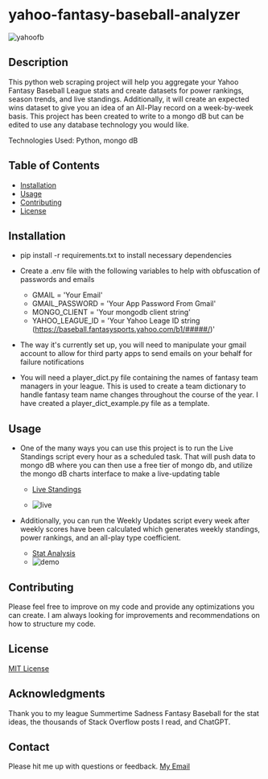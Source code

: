 # yahoo-fantasy-baseball-analyzer
![yahoofb](https://github.com/hotlikesauce/yahoo-fantasy-baseball-analyzer/assets/46724986/5a63122f-c5c9-4e21-ae7c-dfded8a2c26e)

## Description

This python web scraping project will help you aggregate your Yahoo Fantasy Baseball League stats and create datasets for power rankings, season trends, and live standings. Additionally, it will create an expected wins dataset to give you an idea of an All-Play record on a week-by-week basis. This project has been created to write to a mongo dB but can be edited to use any database technology you would like.

Technologies Used: Python, mongo dB

## Table of Contents

- [Installation](#installation)
- [Usage](#usage)
- [Contributing](#contributing)
- [License](#license)

## Installation

- pip install -r requirements.txt to install necessary dependencies

- Create a .env file with the following variables to help with obfuscation of passwords and emails
  - GMAIL = 'Your Email'<br>
  - GMAIL_PASSWORD = 'Your App Password From Gmail'<br>
  - MONGO_CLIENT = 'Your mongodb client string'
  - YAHOO_LEAGUE_ID = 'Your Yahoo Leage ID string (https://baseball.fantasysports.yahoo.com/b1/#####/)'

- The way it's currently set up, you will need to manipulate your gmail account to allow for third party apps to send emails on your behalf for failure notifications

- You will need a player_dict.py file containing the names of fantasy team managers in your league. This is used to create a team dictionary to handle fantasy team name changes throughout the course of the year. I have created a player_dict_example.py file as a template.

## Usage

- One of the many ways you can use this project is to run the Live Standings script every hour as a scheduled task. That will push data to mongo dB where you can then use a free tier of mongo db, and utilize the mongo dB charts interface to make a live-updating table
  - [Live Standings](https://charts.mongodb.com/charts-pc-kmmrs/dashboards/6435c9ca-38db-40b7-8761-892ed32c586e)

  - ![live](https://github.com/hotlikesauce/YahooFantasyBaseball_2023/assets/46724986/152959ea-8c2e-4ae6-82b3-079a53222f2b)


- Additionally, you can run the Weekly Updates script every week after weekly scores have been calculated which generates weekly standings, power rankings, and an all-play type coefficient.

  - [Stat Analysis](https://charts.mongodb.com/charts-pc-kmmrs/dashboards/6435c9b3-8957-412e-8267-bed12f8caacb)
  - ![demo](https://github.com/hotlikesauce/YahooFantasyBaseball_2023/assets/46724986/5d4fcfeb-33ee-4dad-88d6-18de16486e26)
 
## Contributing

Please feel free to improve on my code and provide any optimizations you can create. I am always looking for improvements and recommendations on how to structure my code.

## License

[MIT License](https://choosealicense.com/licenses/mit/)

## Acknowledgments

Thank you to my league Summertime Sadness Fantasy Baseball for the stat ideas, the thousands of Stack Overflow posts I read, and ChatGPT.

## Contact

Please hit me up with questions or feedback. [My Email](mailto:taylorreeseward@gmail.com)
